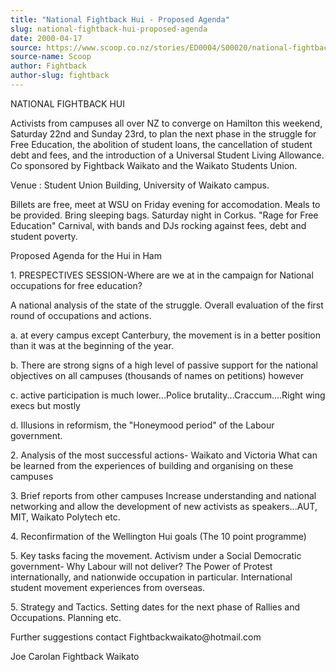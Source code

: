 ```yaml
---
title: "National Fightback Hui - Proposed Agenda"
slug: national-fightback-hui-proposed-agenda
date: 2000-04-17
source: https://www.scoop.co.nz/stories/ED0004/S00020/national-fightback-hui-proposed-agenda.htm
source-name: Scoop
author: Fightback
author-slug: fightback
---
```


<p>NATIONAL FIGHTBACK HUI</p>

<p>Activists from campuses all over NZ
to converge on Hamilton this weekend, Saturday 22nd and
Sunday 23rd, to plan the next phase in the struggle for Free
Education, the abolition of student loans, the cancellation
of student  debt and fees, and the introduction of a
Universal Student Living Allowance.  Co sponsored by
Fightback Waikato and the Waikato Students Union.</p>

<p>Venue :
Student Union Building, University of Waikato
campus.</p>

<p>Billets are free, meet at WSU on Friday evening
for accomodation.  Meals to  be provided.  Bring sleeping
bags. Saturday night in Corkus.  "Rage for Free Education"
Carnival, with bands and DJs rocking against fees, debt and
student poverty.</p>

<p>Proposed Agenda for the Hui in Ham</p>

<p>1.
PRESPECTIVES SESSION-Where are we at in the campaign for
National  occupations for free education?</p>

<p>A national
analysis of the state of the struggle.  Overall evaluation
of the  first round of occupations and actions.</p>

<p>a. at
every campus except Canterbury, the movement is in a better
position than it was at the beginning of the year.</p>

<p>b.
There are strong signs of a high level of passive support
for the  national objectives on all campuses (thousands of
names on petitions) however</p>

<p>c. active participation is
much lower...Police brutality...Craccum....Right  wing execs
but mostly</p>

<p>d.  Illusions in reformism, the "Honeymood
period" of the Labour government.</p>

<p>2. Analysis of the most
successful actions-      Waikato and Victoria What can be
learned from the experiences of building and organising on
these  campuses<p>
<p>3. Brief reports from other campuses
Increase understanding and national networking and allow the
development of  new activists as speakers...AUT, MIT,
Waikato Polytech etc.</p>

<p>4. Reconfirmation of the Wellington
Hui goals (The 10 point programme)</p>

<p>5.  Key tasks facing
the movement. Activism under a Social Democratic government-
Why     Labour will not  deliver?    The Power of Protest
internationally, and nationwide     occupation in
particular.     International student movement experiences
from overseas.</p>

<p>5. Strategy and Tactics. Setting dates for
the next phase of Rallies and Occupations.  Planning
etc.</p>

<p>Further suggestions contact
Fightbackwaikato@hotmail.com</p>

<p>Joe Carolan Fightback
Waikato</p>  